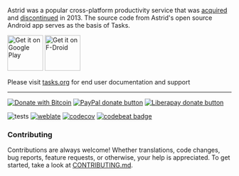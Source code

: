Astrid was a popular cross-platform productivity service that was [acquired](https://web.archive.org/web/20130811052500/http://blog.astrid.com/blog/2013/05/01/yahoo-acquires-astrid/) and [discontinued](https://techcrunch.com/2013/07/06/astrid-goes-dark-august-5-goodnight-sweet-squid/) in 2013. The source code from Astrid's open source Android app serves as the basis of Tasks.

[<img src="https://play.google.com/intl/en_us/badges/images/generic/en_badge_web_generic.png"
    alt="Get it on Google Play"
    height="80">](https://play.google.com/store/apps/details?id=org.tasks)
[<img src="https://fdroid.gitlab.io/artwork/badge/get-it-on.png"
    alt="Get it on F-Droid"
    height="80">](https://f-droid.org/packages/org.tasks)

Please visit [tasks.org](https://tasks.org) for end user documentation and support

---

[![Donate with Bitcoin](https://img.shields.io/badge/bitcoin-donate-yellow.svg?logo=bitcoin)](https://en.cryptobadges.io/donate/136mW34jW3cmZKhxuTDn3tHXMRwbbaRU8s)
[![PayPal donate button](https://img.shields.io/badge/paypal-donate-yellow.svg?logo=paypal)](https://www.paypal.com/cgi-bin/webscr?cmd=_donations&business=alex@tasks.org)
[![Liberapay donate button](https://img.shields.io/liberapay/receives/tasks.svg?logo=liberapay)](https://liberapay.com/tasks/donate)

![tests](https://github.com/tasks/tasks/workflows/Run%20tests/badge.svg) [![weblate](https://hosted.weblate.org/widgets/tasks/-/android/svg-badge.svg)](https://hosted.weblate.org/engage/tasks/?utm_source=widget) [![codecov](https://codecov.io/gh/tasks/tasks/branch/main/graph/badge.svg)](https://codecov.io/gh/tasks/tasks) [![codebeat badge](https://codebeat.co/badges/07924fca-2f18-4eff-99a3-120ec5ac2d5f)](https://codebeat.co/projects/github-com-tasks-tasks-main)

### Contributing

Contributions are always welcome! Whether translations, code changes, bug reports, feature requests, or otherwise, your help is appreciated. To get started, take a look at [CONTRIBUTING.md](CONTRIBUTING.md).
